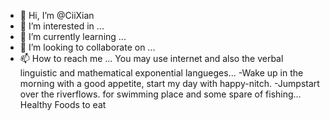- 👋 Hi, I’m @CiiXian
- 👀 I’m interested in ...
- 🌱 I’m currently learning ...
- 💞️ I’m looking to collaborate on ...
- 📫 How to reach me ... You may use internet and also the verbal linguistic and mathematical exponential langueges...
-Wake up in the morning with a good appetite, start my day with happy-nitch.
-Jumpstart over the riverflows. for swimming place and some spare of fishing...
Healthy Foods to eat
<!---
CiiXian/CiiXian is a ✨ special ✨ repository because its `README.md` (this file) appears on your GitHub profile.
You can click the Preview link to take a look at your changes.
--->

